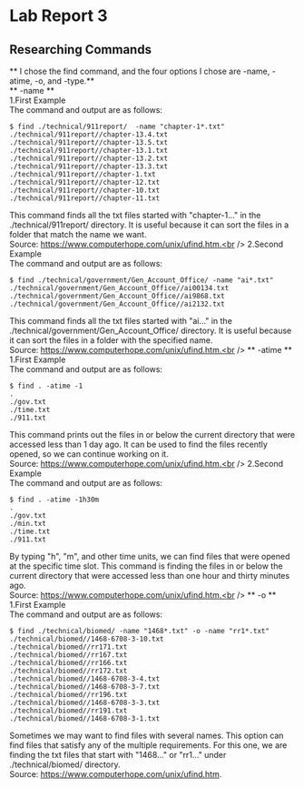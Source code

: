 # Lab Report 3
## Researching Commands
** I chose the find command, and the four options I chose are -name, -atime, -o, and -type.** <br />
** -name ** <br />
1.First Example<br />
The command and output are as follows: <br />
```
$ find ./technical/911report/  -name "chapter-1*.txt"
./technical/911report//chapter-13.4.txt
./technical/911report//chapter-13.5.txt
./technical/911report//chapter-13.1.txt
./technical/911report//chapter-13.2.txt
./technical/911report//chapter-13.3.txt
./technical/911report//chapter-1.txt
./technical/911report//chapter-12.txt
./technical/911report//chapter-10.txt
./technical/911report//chapter-11.txt
```
This command finds all the txt files started with "chapter-1..." in the ./technical/911report/ directory. It is useful because it can sort the files in a folder that match the name we want. <br /> Source: https://www.computerhope.com/unix/ufind.htm.<br />
2.Second Example<br />
The command and output are as follows: <br />
``` 
$ find ./technical/government/Gen_Account_Office/ -name "ai*.txt"
./technical/government/Gen_Account_Office//ai00134.txt
./technical/government/Gen_Account_Office//ai9868.txt
./technical/government/Gen_Account_Office//ai2132.txt
``` 
This command finds all the txt files started with "ai..." in the ./technical/government/Gen_Account_Office/ directory. It is useful because it can sort the files in a folder with the specified name. <br /> Source: https://www.computerhope.com/unix/ufind.htm.<br />
** -atime ** <br />
1.First Example <br />
The command and output are as follows: <br />
```
$ find . -atime -1
.
./gov.txt
./time.txt
./911.txt
```
This command prints out the files in or below the current directory that were accessed less than 1 day ago. It can be used to find the files recently opened, so we can continue working on it. <br /> Source: https://www.computerhope.com/unix/ufind.htm.<br />
2.Second Example <br />
The command and output are as follows: <br />
```
$ find . -atime -1h30m
.
./gov.txt
./min.txt
./time.txt
./911.txt
```
By typing "h", "m", and other time units, we can find files that were opened at the specific time slot. This command is finding the files in or below the current directory that were accessed less than one hour and thirty minutes ago. <br /> Source: https://www.computerhope.com/unix/ufind.htm.<br />
** -o ** <br />
1.First Example <br />
The command and output are as follows: <br />
```
$ find ./technical/biomed/ -name "1468*.txt" -o -name "rr1*.txt"
./technical/biomed//1468-6708-3-10.txt
./technical/biomed//rr171.txt
./technical/biomed//rr167.txt
./technical/biomed//rr166.txt
./technical/biomed//rr172.txt
./technical/biomed//1468-6708-3-4.txt
./technical/biomed//1468-6708-3-7.txt
./technical/biomed//rr196.txt
./technical/biomed//1468-6708-3-3.txt
./technical/biomed//rr191.txt
./technical/biomed//1468-6708-3-1.txt
```
Sometimes we may want to find files with several names. This option can find files that satisfy any of the multiple requirements. For this one, we are finding the txt files that start with "1468..." or "rr1..." under ./technical/biomed/ directory. <br /> Source: https://www.computerhope.com/unix/ufind.htm. <br />





